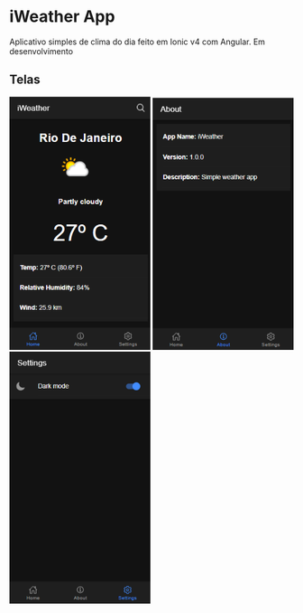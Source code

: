 # iWeather App
Aplicativo simples de clima do dia feito em Ionic v4 com Angular. Em desenvolvimento

## Telas

<span>
  <img src="https://github.com/BrunoIgarzabal/iweather-app/blob/main/screenshots/Home.png" width="250"/>
  <img src="https://github.com/BrunoIgarzabal/iweather-app/blob/main/screenshots/About.png" width="250" />
  <img src="https://github.com/BrunoIgarzabal/iweather-app/blob/main/screenshots/Settings.png" width="250"/>
</span>


